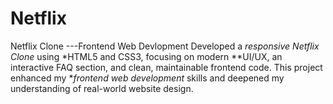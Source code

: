 # Netflix
Netflix Clone ---Frontend Web Devlopment
Developed a *responsive Netflix Clone* using *HTML5 and CSS3, focusing on modern **UI/UX, an interactive FAQ section, and clean, maintainable frontend code. This project enhanced my **frontend web development* skills and deepened my understanding of real-world website design.
